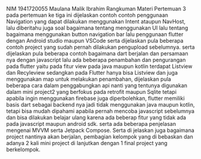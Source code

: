 NIM 1941720055
Maulana Malik Ibrahim
Rangkuman Materi Pertemuan 3
pada pertemuan ke tiga ini dijelaskan contoh contoh penggunaan Navigation yang dapat dilakukan menggunakan Intent ataupun NavHost, lalu diberitahu juga soal bagaimana tentang menggunakan UI lalu tentang bagaimana menggunakan button navigation bar lalu penggunaan flutter dengan Android studio maupun VSCode serta dijelaskan pula beberapa contoh project yang sudah pernah dilakukan pengupload sebelumnya. serta dijelaskan pula beberapa contoh bagaimana dart berjalan dan persamaan nya dengan javascript lalu ada beberapa penambahan dan pengurangan pada flutter yaitu pada fitur view pada java maupun kotlin terdapat Listview dan Recyleview sedangkan pada Flutter hanya bisa Listview dan juga menggunakan map untuk melakukan penambahan, dijelaskan pula beberapa cara dalam penggabungkan api nanti yang tentunya digunakan dalam mini project2 yang berfokus pada retrofit maupun Sqlite tetapi apabila ingin menggunakan firebase juga diperbolehkan, flutter memiliki basis dart sebagai backend nya jadi tidak menggunakan java maupun kotlin, tetapi bisa mudah dipahami apabila pernah mencoba javascript sebelumnya dan bisa dilakukan belajar ulang karena ada beberap fitur yang tidak ada pada javascript maupun android sdk. serta ada beberapa penjelasan mengenai MVVM serta Jetpack Compose. Serta di jelaskan juga bagaimana project nantinya akan berjalan, pembagian kelompok yang di bebaskan dan adanya 2 kali mini project di lanjutkan dengan 1 final project yang berkelompok.

